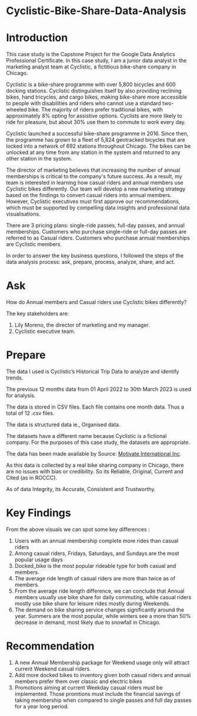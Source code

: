 # Cyclistic-Bike-Share-Data-Analysis

# Introduction

This case study is the Capstone Project for the Google Data Analytics Professional Certificate. In this case study, I am a junior data analyst in the marketing analyst team at Cyclistic, a fictitious bike-share company in Chicago.

Cyclistic is a bike-share programme with over 5,800 bicycles and 600 docking stations. Cyclistic distinguishes itself by also providing reclining bikes, hand tricycles, and cargo bikes, making bike-share more accessible to people with disabilities and riders who cannot use a standard two-wheeled bike. The majority of riders prefer traditional bikes, with approximately 8% opting for assistive options. Cyclists are more likely to ride for pleasure, but about 30% use them to commute to work every day.

Cyclistic launched a successful bike-share programme in 2016. Since then, the programme has grown to a fleet of 5,824 geotracked bicycles that are locked into a network of 692 stations throughout Chicago. The bikes can be unlocked at any time from any station in the system and returned to any other station in the system.

The director of marketing believes that increasing the number of annual memberships is critical to the company's future success. As a result, my team is interested in learning how casual riders and annual members use Cyclistic bikes differently. Our team will develop a new marketing strategy based on the findings to convert casual riders into annual members. However, Cyclistic executives must first approve our recommendations, which must be supported by compelling data insights and professional data visualisations.

There are 3 pricing plans: single-ride passes, full-day passes, and annual memberships. Customers who purchase single-ride or full-day passes are referred to as Casual riders. Customers who purchase annual memberships are Cyclistic members.

In order to answer the key business questions, I followed the steps of the data analysis process: ask, prepare, process, analyze, share, and act.

# Ask

How do Annual members and Casual riders use Cyclistic bikes differently?

The key stakeholders are:

1. Lily Moreno, the director of marketing and my manager.
2. Cyclistic executive team.

# Prepare

The data I used is Cyclistic’s Historical Trip Data to analyze and identify trends.

The previous 12 months data from 01 April 2022 to 30th March 2023 is used for analysis.

The data is stored in CSV files. Each file contains one month data. Thus a total of 12 .csv files.

The data is structured data ie., Organised data.

The datasets have a different name because Cyclistic is a fictional company. For the purposes of this case study, the datasets are appropriate.

The data has been made available by Source: [Motivate International Inc](https://divvy-tripdata.s3.amazonaws.com/index.html).

As this data is collected by a real bike sharing company in Chicago, there are no issues with bias or credibility. So its Reliable, Original, Current and Cited (as in ROCCC).

As of data Integrity, its Accurate, Consistent and Trustworthy.

# Key Findings

From the above visuals we can spot some key differences :
1. Users with an annual membership complete more rides than casual riders
2. Among casual riders, Fridays, Saturdays, and Sundays are the most popular usage days
3. Docked_bike is the most popular rideable type for both casual and members.
4. The average ride length of casual riders are more than twice as of members.
5. From the average ride length difference, we can conclude that Annual members usually use bike share for daily commuting, while casual riders mostly use bike share for leisure rides mostly during Weekends.
6. The demand on bike sharing service changes significantly around the year. Summers are the most popular, while winters see a more than 50% decrease in demand, most likely due to snowfall in Chicago.

# Recommendation

1. A new Annual Membership package for Weekend usage only will attract current Weekend casual riders.
2. Add more docked bikes to inventory given both casual riders and annual members prefer them over classic and electric bikes
3. Promotions aiming at current Weekday casual riders must be implemented. Those promtions must include the financial savings of taking membership when compared to single passes and full day passes for a year long period.
